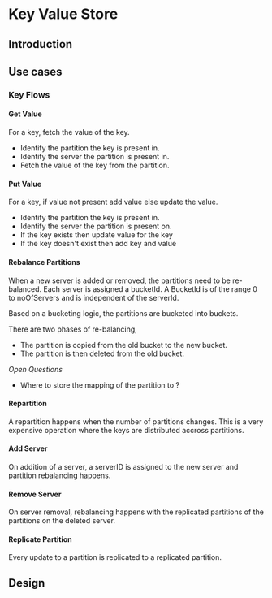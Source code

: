 # Key Value Store
## Introduction
## Use cases
### Key Flows
#### Get Value
For a key, fetch the value of the key.
- Identify the partition the key is present in.
- Identify the server the partition is present in.
- Fetch the value of the key from the partition.

#### Put Value
For a key, if value not present add value else update the value. 
- Identify the partition the key is present in.
- Identify the server the partition is present on.
- If the key exists then update value for the key
- If the key doesn't exist then add key and value

#### Rebalance Partitions
When a new server is added or removed, the partitions need to be re-balanced.
Each server is assigned a bucketId. A BucketId is of the range 0 to noOfServers and is independent of the serverId. 

Based on a bucketing logic, the partitions are bucketed into buckets.

There are two phases of re-balancing, 
- The partition is copied from the old bucket to the new bucket.
- The partition is then deleted from the old bucket.

*Open Questions*
- Where to store the mapping of the partition to ?   

#### Repartition
A repartition happens when the number of partitions changes. This is a very expensive operation where the keys are distributed accross partitions.

#### Add Server
On addition of a server, a serverID is assigned to the new server and partition rebalancing happens.

#### Remove Server
On server removal, rebalancing happens with the replicated partitions of the partitions on the deleted server.

#### Replicate Partition
Every update to a partition is replicated to a replicated partition.


## Design
